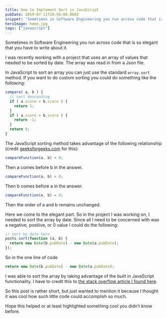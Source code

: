 ```yaml
---
title: How to Implement Sort in JavaScript
pubDate: 2019-07-11T20:50:00.000Z
snippet: "Sometimes in Software Engineering you run across code that is so elegant that you have to write about it. I was recently working with a project that uses an array of values that needed to be sor"
heroImage: home.jpg
tags: ["javascript"]
---
```


Sometimes in Software Engineering you run across code that is so elegant that you have to write about it.

I was recently working with a project that uses an array of values that needed to be sorted by date. The array was read in from a Json file.

In JavaScript to sort an array you can just use the standard `array.sort` method. If you want to do custom sorting you could do something like the following:

```js
compare( a, b ) {
  // sort descending
  if ( a.score < b.score ) {
    return 1;
  }
  if ( a.score > b.score ) {
    return -1;
  }
  return 0;
}
```

The JavaScript sorting method takes advantage of the following relationship (credit [geeksforgeeks.com](https://www.geeksforgeeks.org/javascript-array-sort/) for this):

```js
compareFunction(a, b) < 0;
```

Then a comes before b in the answer.

```js
compareFunction(a, b) > 0;
```

Then b comes before a in the answer.

```js
compareFunction(a, b) = 0;
```

Then the order of a and b remains unchanged.

Here we come to the elegant part. So in the project I was working on, I needed to sort the array by date. Since all I need to be concerned with was a negative, postiive, or 0 value I could do the following:

```js
// sort by date here
posts.sort(function (a, b) {
  return new Date(b.pubDate) - new Date(a.pubDate);
});
```

So in the one line of code

```js
return new Date(b.pubDate) - new Date(a.pubDate);
```

I was able to sort the array by taking advantage of the built in JavaScript functionality. I have to credit this to [the stack overflow article I found here](https://stackoverflow.com/questions/10123953/sort-javascript-object-array-by-date).

So this post is rather short, but just wanted to mention it because I thought it was cool how such little code could accomplish so much.

Hope this helped or at least highlighted something cool you didn’t know before.
